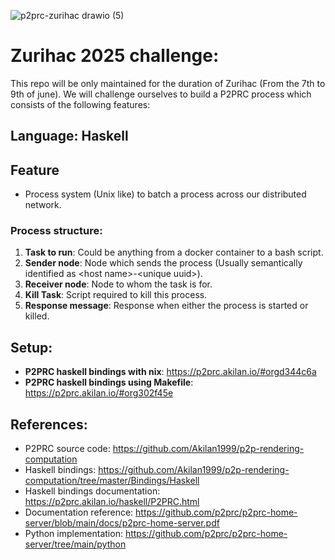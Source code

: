 ![p2prc-zurihac drawio (5)](https://github.com/user-attachments/assets/e3bddd7a-f6fd-43b2-a5e2-0afb9c947c13)

# Zurihac 2025 challenge:
This repo will be only maintained for the duration of Zurihac (From the 7th to 9th of june).
We will challenge ourselves to build a P2PRC process which consists of the following features: 
## Language: Haskell

## Feature
- Process system (Unix like) to batch a process across our distributed network. 

### Process structure: 
1. **Task to run**: Could be anything from a docker container to a bash script.
2. **Sender node**: Node which sends the process (Usually semantically identified as \<host name>\-\<unique uuid>\).
3. **Receiver node**: Node to whom the task is for. 
4. **Kill Task**: Script required to kill this process. 
5. **Response message**: Response when either the process is started or killed.

## Setup:
- **P2PRC haskell bindings with nix**: https://p2prc.akilan.io/#orgd344c6a
- **P2PRC haskell bindings using Makefile**: https://p2prc.akilan.io/#org302f45e

## References:
- P2PRC source code: https://github.com/Akilan1999/p2p-rendering-computation
- Haskell bindings: https://github.com/Akilan1999/p2p-rendering-computation/tree/master/Bindings/Haskell
- Haskell bindings documentation: https://p2prc.akilan.io/haskell/P2PRC.html
- Documentation reference: https://github.com/p2prc/p2prc-home-server/blob/main/docs/p2prc-home-server.pdf
- Python implementation: https://github.com/p2prc/p2prc-home-server/tree/main/python


